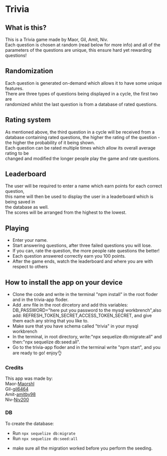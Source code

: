 # Trivia

## What is this?

This is a Trivia game made by Maor, Gil, Amit, Niv.\
Each question is chosen at random (read below for more info) and all of the parameters of the questions are unique, this ensure hard yet rewarding questions!

## Randomization

Each question is generated on-demand which allows it to have some unique features.\
There are three types of questions being displayed in a cycle, the first two are\
randomized whilst the last question is from a database of rated questions.

## Rating system

As mentioned above, the third question in a cycle will be received from a database containing rated questions, the higher the rating of the question - the higher the probability of it being shown. \
Each question can be rated multiple times which allow its overall average rating to be \
changed and modified the longer people play the game and rate questions.

## Leaderboard

The user will be required to enter a name which earn points for each correct question,\
this name will then be used to display the user in a leaderboard which is being saved in\
the database as well.\
The scores will be arranged from the highest to the lowest.

## Playing

- Enter your name.
- Start answering questions, after three failed questions you will lose.
- If you can, rate the question, the more people rate questions the better!
- Each question answered correctly earn you 100 points.
- After the game ends, watch the leaderboard and where you are with respect to others

## How to install the app on your device

- Clone the code and write  in the terminal "npm install" in the root floder and in the trivia-app floder.
- Add .env file in the root dircetory and add this variables: DB_PASSWORD="here put you password to the mysql workbrench",also add: REFRESH_TOKEN_SECRET,ACCESS_TOKEN_SECRET, and give them each any string that you like to.
- Make sure that you have schema called "trivia" in your mysql workbrench
- In the terminal, in root directory, write:"npx sequelize db:migrate:all" and then:"npx sequelize db:seed:all".
-  Go to the trivia-app floder and in the terminal write "npm start", and you are ready to go! enjoy👌

### Credits

This app was made by:\
Maor-[Maorshl](https://pages.github.com/Maorshl)\
Gil-[gil6464](https://pages.github.com/gil6464)\
Amit-[amitby98](https://pages.github.com/amitby98)\
Niv-[Niv200](https://pages.github.com/Niv200)

### DB

To create the database:

- Run `npx sequelize db:migrate`
- Run `npx sequelize db:seed:all`

* make sure all the migration worked before you perform the seeding.
